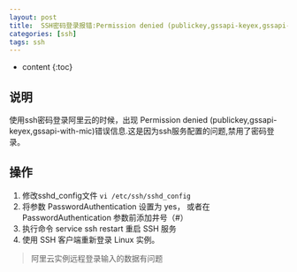 ```yaml
---
layout: post
title:  SSH密码登录报错:Permission denied (publickey,gssapi-keyex,gssapi-with-mic)
categories: [ssh]
tags: ssh
---
```


* content
{:toc}

## 说明
   使用ssh密码登录阿里云的时候，出现 Permission denied (publickey,gssapi-keyex,gssapi-with-mic)错误信息.这是因为ssh服务配置的问题,禁用了密码登录。

## 操作

1. 修改sshd_config文件
   `vi /etc/ssh/sshd_config`
2. 将参数 PasswordAuthentication 设置为 yes，
   或者在 PasswordAuthentication 参数前添加井号（#）
3. 执行命令 service ssh restart 重启 SSH 服务
4. 使用 SSH 客户端重新登录 Linux 实例。

> 阿里云实例远程登录输入的数据有问题
